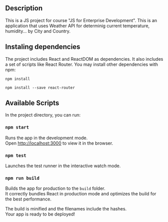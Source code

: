 ## Description

This is a JS project for course "JS for Enterprise Development". This is an application that uses Weather API for determinig current temperature, humidity... by City and Country. 

## Instaling dependencies

The project includes React and ReactDOM as dependencies. It also includes a set of scripts like React Router. You may install other dependencies with npm:

`npm install`

`npm install --save react-router`

## Available Scripts

In the project directory, you can run:

### `npm start`

Runs the app in the development mode.<br>
Open [http://localhost:3000](http://localhost:3000) to view it in the browser.

### `npm test`

Launches the test runner in the interactive watch mode.<br>

### `npm run build`

Builds the app for production to the `build` folder.<br>
It correctly bundles React in production mode and optimizes the build for the best performance.

The build is minified and the filenames include the hashes.<br>
Your app is ready to be deployed!

